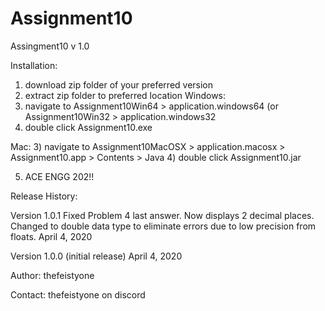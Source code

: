 # Assignment10
Assingment10 v 1.0

Installation:
1) download zip folder of your preferred version
2) extract zip folder to preferred location
Windows:
3) navigate to Assignment10Win64 > application.windows64
	   (or Assignment10Win32 > application.windows32
4) double click Assignment10.exe

Mac:
3) navigate to Assignment10MacOSX > application.macosx > Assignment10.app > Contents > Java
4) double click Assignment10.jar

5) ACE ENGG 202!!

Release History:

Version 1.0.1
Fixed Problem 4 last answer. Now displays 2 decimal places.
Changed to double data type to eliminate errors due to low precision from floats.
April 4, 2020

Version 1.0.0 (initial release)
April 4, 2020

Author:
thefeistyone

Contact:
thefeistyone on discord
